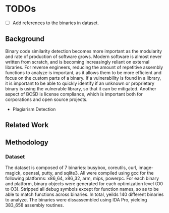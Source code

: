 # TODOs

- [ ] Add references to the binaries in dataset.


## Background

Binary code similarity detection becomes more important as the modularity and rate of production of software grows.
Modern software is almost never written from scratch, and is becoming increasingly reliant on external libraries.
For reverse engineers, reducing the amount of repetitive assembly functions to analyze is important,
    as it allows them to be more efficient and focus on the custom parts of a binary.
If a vulnerability is found in a library, it is important to be able to quickly identify if an unknown or proprietary binary
    is using the vulnerable library, so that it can be mitigated.
Another aspect of BCSD is license compliance, which is important both for corporations and open source projects.

- Plagiarism Detection
## Related Work

## Methodology

### Dataset

The dataset is composed of 7 binaries: busybox, coreutils, curl, image-magick, openssl, putty, and sqlite3.
All were compiled using gcc for the following platforms: x86_64, x86_32, arm, mips, powerpc.
For each binary and platform, binary objects were generated for each optimization level (O0 to O3).
Stripped all debug symbols except for function names, so as to be able to match functions across binaries.
In total, yeilds 140 different binaries to analyze.
The binaries were dissassembled using IDA Pro, yielding 383_658 assembly routines.
